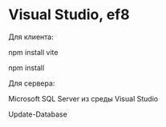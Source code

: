 # Visual Studio, ef8

Для клиента:

npm install vite

npm install

Для сервера:

Microsoft SQL Server из среды Visual Studio

Update-Database
